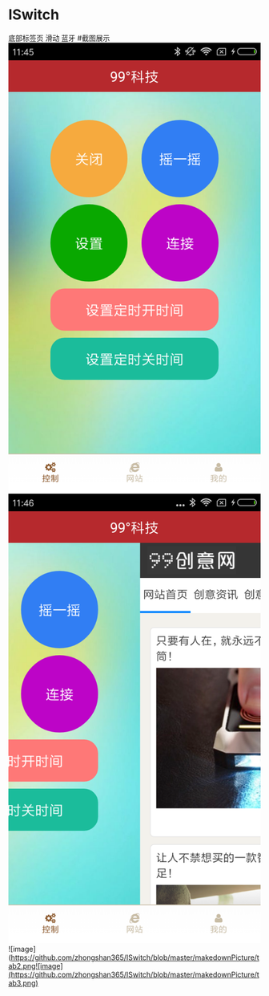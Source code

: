 # ISwitch
底部标签页  滑动  蓝牙
#截图展示
![image](https://github.com/zhongshan365/ISwitch/blob/master/makedownPicture/tab1.png)![image](https://github.com/zhongshan365/ISwitch/blob/master/makedownPicture/slide.png)
![image](https://github.com/zhongshan365/ISwitch/blob/master/makedownPicture/tab2.png![image](https://github.com/zhongshan365/ISwitch/blob/master/makedownPicture/tab3.png)
